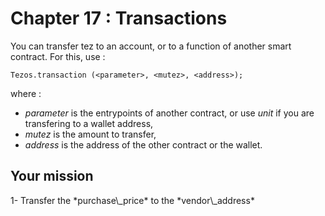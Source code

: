 # Chapter 17 : Transactions

<dialog character="pilot">Hey captain, we've been hanging with that vendor a long time now. Can we finally pay him and go to Osiris?</dialog>

You can transfer tez to an account, or to a function of another smart contract. For this, use :

```
Tezos.transaction (<parameter>, <mutez>, <address>);
```

where :

- _parameter_ is the entrypoints of another contract, or use _unit_ if you are transfering to a wallet address,
- _mutez_ is the amount to transfer,
- _address_ is the address of the other contract or the wallet.

## Your mission

<!-- prettier-ignore --> 1- Transfer the *purchase\_price* to the *vendor\_address*
